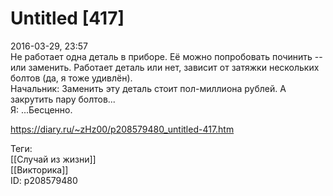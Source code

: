 Untitled [417]
===============

   
 2016-03-29, 23:57   
  Не работает одна деталь в приборе. Её можно попробовать починить -- или заменить. Работает деталь или нет, зависит от затяжки нескольких болтов (да, я тоже удивлён).   
 Начальник: Заменить эту деталь стоит пол-миллиона рублей. А закрутить пару болтов...   
 Я: ...Бесценно.   
    
 <https://diary.ru/~zHz00/p208579480_untitled-417.htm>   
   
 Теги:   
 [[Случай из жизни]]   
 [[Викторика]]   
 ID: p208579480